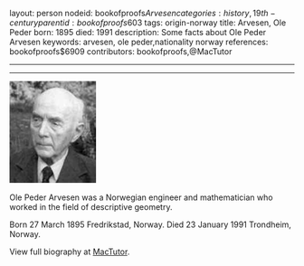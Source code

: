 layout: person
nodeid: bookofproofs$Arvesen
categories: history,19th-century
parentid: bookofproofs$603
tags: origin-norway
title: Arvesen, Ole Peder
born: 1895
died: 1991
description: Some facts about Ole Peder Arvesen
keywords: arvesen, ole peder,nationality norway
references: bookofproofs$6909
contributors: bookofproofs,@MacTutor

---


---

![Arvesen.jpg](https://github.com/bookofproofs/bookofproofs.github.io/blob/main/_sources/_assets/images/portraits/Arvesen.jpg?raw=true)

Ole Peder Arvesen was a Norwegian engineer and mathematician who worked in the field of descriptive geometry.

Born 27 March 1895 Fredrikstad, Norway. Died 23 January 1991 Trondheim, Norway.


View full biography at [MacTutor](https://mathshistory.st-andrews.ac.uk/Biographies/Arvesen/).